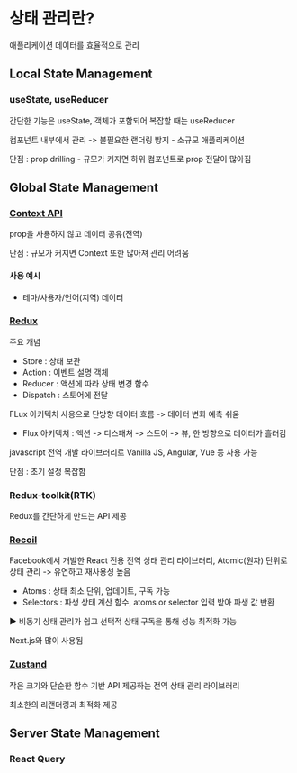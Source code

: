 
<h1>
 상태 관리란?
</h1>
 <p>
  애플리케이션 데이터를 효율적으로 관리<br>
 </p>


 <h2>Local State Management</h2>

 <h3>useState, useReducer</h3>
 <p>간단한 기능은 useState, 객체가 포함되어 복잡할 때는 useReducer</p>
 <p>컴포넌트 내부에서 관리 -> 불필요한 랜더링 방지 - 소규모 애플리케이션</p>
 <p>단점 : prop drilling - 규모가 커지면 하위 컴포넌트로 prop 전달이 많아짐</p>



 <h2>Global State Management</h2>
 
 <h3><a href="https://react.dev/learn/scaling-up-with-reducer-and-context">Context API</a></h3>
 <p>
  prop을 사용하지 않고 데이터 공유(전역)
 </p>
 <p>단점 : 규모가 커지면 Context 또한 많아져 관리 어려움</p>
  <h4>사용 예시</h4>
 <ul>
  <li>테마/사용자/언어(지역) 데이터</li>
 </ul>
 
 <h3><a href="https://ko.redux.js.org/introduction/getting-started">Redux</a></h3>
 <p>주요 개념</p>
 <ul>
  <li>Store : 상태 보관</li>
  <li>Action : 이벤트 설명 객체</li>
  <li>Reducer : 액션에 따라 상태 변경 함수 </li>
  <li>Dispatch : 스토어에 전달</li>
 </ul>
 <p>FLux 아키텍처 사용으로 단방향 데이터 흐름 -> 데이터 변화 예측 쉬움</p>
 <ul>
  <li>Flux 아키텍처 : 액션 -> 디스패쳐 -> 스토어 -> 뷰, 한 방향으로 데이터가 흘러감</li>
 </ul>
 <p>javascript 전역 개발 라이브러리로 Vanilla JS, Angular, Vue 등 사용 가능</p>
 <p>단점 : 초기 설정 복잡함</p>
 
 <h3>Redux-toolkit(RTK)</h3>
 <p>Redux를 간단하게 만드는 API 제공</p>

 <h3><a href="https://recoiljs.org/ko/">Recoil</a></h3>
 <p>Facebook에서 개발한 React 전용 전역 상태 관리 라이브러리, Atomic(원자) 단위로 상태 관리 -> 유연하고 재사용성 높음</p>
 <ul>
  <li>Atoms : 상태 최소 단위, 업데이트, 구독 가능</li>
  <li>Selectors : 파생 상태 계산 함수, atoms or selector 입력 받아 파생 값 반환</li>
 </ul>
 <p>▶ 비동기 상태 관리가 쉽고 선택적 상태 구독을 통해 성능 최적화 가능</p>
 <p>Next.js와 많이 사용됨</p>
 
 
 <h3><a href="https://zustand-demo.pmnd.rs/">Zustand</a></h3>
 <p>작은 크기와 단순한 함수 기반 API 제공하는 전역 상태 관리 라이브러리</p>
 <p>최소한의 리랜더링과 최적화 제공</p>



 <h2>Server State Management</h2>
 
 <h3>React Query</h3>

